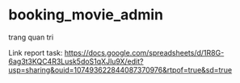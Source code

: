# booking_movie_admin

trang quan tri

Link report task: https://docs.google.com/spreadsheets/d/1R8G-6ag3t3KQC4R3Lusk5doS1qXJlu9X/edit?usp=sharing&ouid=107493622844087370976&rtpof=true&sd=true
